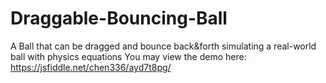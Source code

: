 # Draggable-Bouncing-Ball
A Ball that can be dragged and bounce back&amp;forth simulating a real-world ball with physics equations 
You may view the demo here: https://jsfiddle.net/chen336/ayd7t8pg/

